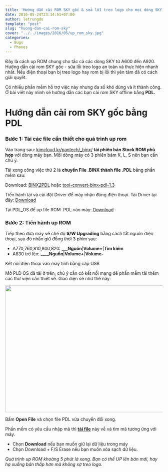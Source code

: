 ```yaml
---
title: 'Hướng dẫn cài ROM SKY gốc & sửa lỗi treo logo cho mọi dòng SKY'
date: 2016-05-24T23:14:51+07:00
author: letrungdo
template: "post"
slug: "huong-dan-cai-rom-sky"
cover: "../../images/2016/05/up_rom_sky.jpg"
categories:
  - Bugs
  - Phones
---
```

Đây là cách up ROM chung cho tấc cả các dòng SKY từ A600 đến A920. Hướng dẫn cài rom SKY gốc - sửa lỗi treo logo an toàn và thực hiện nhanh nhất. Nếu điện thoại bạn bị treo logo hay rom bị lỗi thì yên tâm đã có cách giải quyết.

Có nhiều phần mềm hỗ trợ việc này nhưng đa số khó dùng và ít thành công. Ở bài viết này mình sẽ hướng dẫn các bạn cài rom SKY offline bằng **PDL.**

# Hướng dẫn cài rom SKY gốc bằng PDL

### Bước 1: Tải các file cần thiết cho quá trình up rom

Vào trang sau: <a href="http://www.kimcloud.kr/pantech/_binx/" target="_blank" rel="noopener">kimcloud.kr/pantech/_binx/</a> **tải phiên bản Stock ROM phù hợp** với dòng máy bạn. Mỗi dòng máy có 3 phiên bảm K, L, S nên bạn cần chú ý.

Tải xong công việc thứ 2 là **chuyển File .BINX thành file .PDL** bằng phần mềm sau:

Download: <a href="https://drive.google.com/uc?export=download&id=0B1mDBJH6BWKlalpJWjBueEgxelk" target="_blank" rel="noopener">BINX2PDL</a> hoặc <a href="https://drive.google.com/uc?export=download&id=0B1mDBJH6BWKlS2pHcl9mVkNXc3c" target="_blank" rel="noopener">tool-convert-binx-pdl-1.3</a>

Tiến hành tải và cài đặt Driver để máy nhận đúng điện thoại. Tải Driver tại đây: <a href="https://drive.google.com/uc?export=download&id=0B1mDBJH6BWKlUkZRZUJuX19Ecms" target="_blank" rel="noopener">Download</a>

Tải PDL_OS để up file ROM .PDL vào máy: <a href="https://drive.google.com/uc?export=download&id=0B1mDBJH6BWKlZS1ydnZiOTFiOHc" target="_blank" rel="noopener">Download</a>

### Bước 2: Tiến hành up ROM

Tiếp theo đưa máy về chế độ **S/W Upgrading** bằng cách tắt nguồn điện thoại, sau đó nhấn giữ đồng thời 3 phím sau:

  * A770,760,810,800,820: \___**Nguồn**|**Volume+**|**Tìm kiếm**
  * A830 trở lên: \___\___\___\___**Nguồn**|**Volume+**|**Volume-**

Kết nối điện thoại vào máy tính bằng cáp USB

Mở PLD OS đã tải ở trên, chú ý cần có kết nối mạng để phần mềm tải thêm các thư viện cần thiết về. Giao diện sẽ như thế này:

<img class="aligncenter size-full wp-image-1989" src="/media/2016/05/PDL_Os.png" alt="" width="763" height="405" /> 

Bấm **Open File** và chọn file PDL vừa chuyển đổi xong.

Phần mềm có yêu cầu nhập mã thì <a href="https://drive.google.com/uc?export=download&id=0B1mDBJH6BWKlenlrdWVyR1Zhekk" target="_blank" rel="noopener"><strong>tải file</strong></a> này về và tìm mã tương ứng với máy.

  * Chọn **Download** nếu bạn muốn giữ lại dữ liệu trong máy
  * Chọn Download + F/S Erase nếu bạn muốn xóa sạch dữ liệu.

_Quá trình up ROM khoảng 5 phút là xong. Bạn có thể UP lên bản mới, hay hạ xuống bản thấp hơn mà không sợ treo logo._